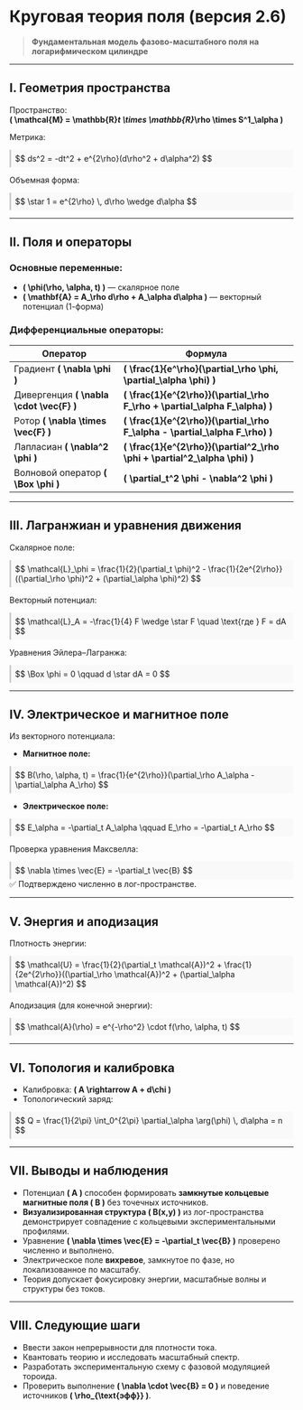 # Круговая теория поля (версия 2.6)

> **Фундаментальная модель фазово-масштабного поля на логарифмическом цилиндре**

---

## I. Геометрия пространства

Пространство:  
**\( \mathcal{M} = \mathbb{R}_t \times \mathbb{R}_\rho \times S^1_\alpha \)**

Метрика:
<div style="background:#f9f9f9; padding:0.5em; border-left:3px solid #ccc;">
$$
ds^2 = -dt^2 + e^{2\rho}(d\rho^2 + d\alpha^2)
$$
</div>

Объемная форма:
<div style="background:#f9f9f9; padding:0.5em; border-left:3px solid #ccc;">
$$
\star 1 = e^{2\rho} \, d\rho \wedge d\alpha
$$
</div>

---

## II. Поля и операторы

### Основные переменные:
- **\( \phi(\rho, \alpha, t) \)** — скалярное поле  
- **\( \mathbf{A} = A_\rho d\rho + A_\alpha d\alpha \)** — векторный потенциал (1-форма)

### Дифференциальные операторы:

| Оператор                | Формула |
|-------------------------|---------|
| Градиент **\( \nabla \phi \)**         | **\( \frac{1}{e^\rho}(\partial_\rho \phi, \partial_\alpha \phi) \)** |
| Дивергенция **\( \nabla \cdot \vec{F} \)** | **\( \frac{1}{e^{2\rho}}(\partial_\rho F_\rho + \partial_\alpha F_\alpha) \)** |
| Ротор **\( \nabla \times \vec{F} \)**     | **\( \frac{1}{e^{2\rho}}(\partial_\rho F_\alpha - \partial_\alpha F_\rho) \)** |
| Лапласиан **\( \nabla^2 \phi \)**        | **\( \frac{1}{e^{2\rho}}(\partial^2_\rho \phi + \partial^2_\alpha \phi) \)** |
| Волновой оператор **\( \Box \phi \)**     | **\( \partial_t^2 \phi - \nabla^2 \phi \)** |

---

## III. Лагранжиан и уравнения движения

Скалярное поле:
<div style="background:#f9f9f9; padding:0.5em; border-left:3px solid #ccc;">
$$
\mathcal{L}_\phi = \frac{1}{2}(\partial_t \phi)^2 - \frac{1}{2e^{2\rho}}((\partial_\rho \phi)^2 + (\partial_\alpha \phi)^2)
$$
</div>

Векторный потенциал:
<div style="background:#f9f9f9; padding:0.5em; border-left:3px solid #ccc;">
$$
\mathcal{L}_A = -\frac{1}{4} F \wedge \star F \quad \text{где } F = dA
$$
</div>

Уравнения Эйлера–Лагранжа:
<div style="background:#f9f9f9; padding:0.5em; border-left:3px solid #ccc;">
$$
\Box \phi = 0 \qquad d \star dA = 0
$$
</div>

---

## IV. Электрическое и магнитное поле

Из векторного потенциала:

- **Магнитное поле:**
<div style="background:#f9f9f9; padding:0.5em; border-left:3px solid #ccc;">
$$
B(\rho, \alpha, t) = \frac{1}{e^{2\rho}}(\partial_\rho A_\alpha - \partial_\alpha A_\rho)
$$
</div>

- **Электрическое поле:**
<div style="background:#f9f9f9; padding:0.5em; border-left:3px solid #ccc;">
$$
E_\alpha = -\partial_t A_\alpha \qquad E_\rho = -\partial_t A_\rho
$$
</div>

Проверка уравнения Максвелла:
<div style="background:#f9f9f9; padding:0.5em; border-left:3px solid #ccc;">
$$
\nabla \times \vec{E} = -\partial_t \vec{B}
$$
</div>
✅ Подтверждено численно в лог-пространстве.

---

## V. Энергия и аподизация

Плотность энергии:
<div style="background:#f9f9f9; padding:0.5em; border-left:3px solid #ccc;">
$$
\mathcal{U} = \frac{1}{2}(\partial_t \mathcal{A})^2 + \frac{1}{2e^{2\rho}}((\partial_\rho \mathcal{A})^2 + (\partial_\alpha \mathcal{A})^2)
$$
</div>

Аподизация (для конечной энергии):
<div style="background:#f9f9f9; padding:0.5em; border-left:3px solid #ccc;">
$$
\mathcal{A}(\rho) = e^{-\rho^2} \cdot f(\rho, \alpha, t)
$$
</div>

---

## VI. Топология и калибровка

- Калибровка: **\( A \rightarrow A + d\chi \)**
- Топологический заряд:
<div style="background:#f9f9f9; padding:0.5em; border-left:3px solid #ccc;">
$$
Q = \frac{1}{2\pi} \int_0^{2\pi} \partial_\alpha \arg(\phi) \, d\alpha = n
$$
</div>

---

## VII. Выводы и наблюдения

- Потенциал **\( A \)** способен формировать **замкнутые кольцевые магнитные поля \( B \)** без точечных источников.
- **Визуализированная структура \( B(x,y) \)** из лог-пространства демонстрирует совпадение с кольцевыми экспериментальными профилями.
- Уравнение **\( \nabla \times \vec{E} = -\partial_t \vec{B} \)** проверено численно и выполнено.
- Электрическое поле **вихревое**, замкнутое по фазе, но локализованное по масштабу.
- Теория допускает фокусировку энергии, масштабные волны и структуры без токов.

---

## VIII. Следующие шаги

- Ввести закон непрерывности для плотности тока.
- Квантовать теорию и исследовать масштабный спектр.
- Разработать экспериментальную схему с фазовой модуляцией тороида.
- Проверить выполнение **\( \nabla \cdot \vec{B} = 0 \)** и поведение источников **\( \rho_{\text{эфф}} \)**.
